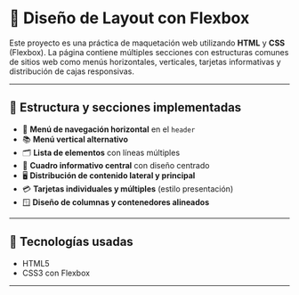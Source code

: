 # 🎨 Diseño de Layout con Flexbox

Este proyecto es una práctica de maquetación web utilizando **HTML** y **CSS** (Flexbox). La página contiene múltiples secciones con estructuras comunes de sitios web como menús horizontales, verticales, tarjetas informativas y distribución de cajas responsivas.

---

## 🧩 Estructura y secciones implementadas

- 🔳 **Menú de navegación horizontal** en el `header`
- 📚 **Menú vertical alternativo**
- 🗂️ **Lista de elementos** con líneas múltiples
- 🧱 **Cuadro informativo central** con diseño centrado
- 🖥️ **Distribución de contenido lateral y principal**
- 💳 **Tarjetas individuales y múltiples** (estilo presentación)
- 🪟 **Diseño de columnas y contenedores alineados**

---

## 🧠 Tecnologías usadas

- HTML5
- CSS3 con Flexbox

---
